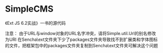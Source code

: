 # SimpleCMS
《Ext JS 6.2实战》一书的源代码

注意：
由于URL与window对象的URL名字冲突，请将Simple.util.Url的别名修改为URI
在Sencha\ext文件夹下少了packages文件夹导致找不到扩展类和字体图标的文件，把框架包中的packages文件夹复制到Sencha\ext文件夹可解决这个问题
